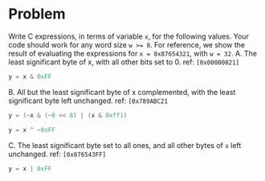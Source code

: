# Problem

Write C expressions, in terms of variable `x`, for the following values.
Your code should work for any word size `w >= 8`.
For reference, we show the result of evaluating the expressions for `x = 0x87654321`, with `w = 32`.
A. The least significant byte of x, with all other bits set to 0. ref: `[0x00000021]`

```c
y = x & 0xFF
```

B. All but the least significant byte of x complemented, with the least significant byte left unchanged. ref: `[0x789ABC21`

```c
y = (~x & (~0 << 8) | (x & 0xff))
```

```c
y = x ^ ~0xFF
```

C. The least significant byte set to all ones, and all other bytes of `x` left unchanged. ref: `[0x876543FF]`

```c
y = x | 0xFF
```
